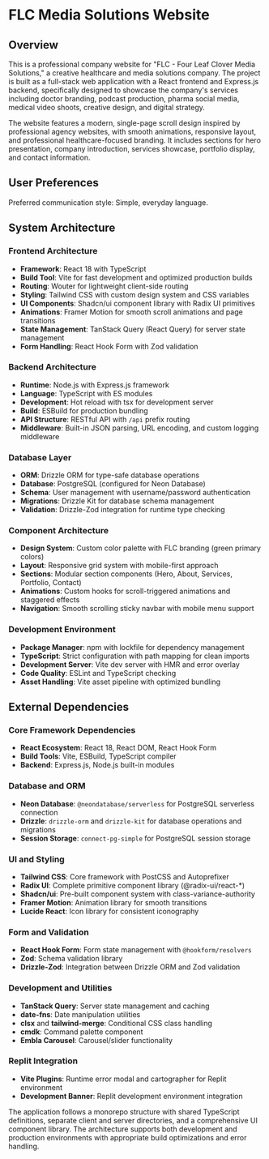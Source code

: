 # FLC Media Solutions Website

## Overview

This is a professional company website for "FLC - Four Leaf Clover Media Solutions," a creative healthcare and media solutions company. The project is built as a full-stack web application with a React frontend and Express.js backend, specifically designed to showcase the company's services including doctor branding, podcast production, pharma social media, medical video shoots, creative design, and digital strategy.

The website features a modern, single-page scroll design inspired by professional agency websites, with smooth animations, responsive layout, and professional healthcare-focused branding. It includes sections for hero presentation, company introduction, services showcase, portfolio display, and contact information.

## User Preferences

Preferred communication style: Simple, everyday language.

## System Architecture

### Frontend Architecture
- **Framework**: React 18 with TypeScript
- **Build Tool**: Vite for fast development and optimized production builds
- **Routing**: Wouter for lightweight client-side routing
- **Styling**: Tailwind CSS with custom design system and CSS variables
- **UI Components**: Shadcn/ui component library with Radix UI primitives
- **Animations**: Framer Motion for smooth scroll animations and page transitions
- **State Management**: TanStack Query (React Query) for server state management
- **Form Handling**: React Hook Form with Zod validation

### Backend Architecture
- **Runtime**: Node.js with Express.js framework
- **Language**: TypeScript with ES modules
- **Development**: Hot reload with tsx for development server
- **Build**: ESBuild for production bundling
- **API Structure**: RESTful API with `/api` prefix routing
- **Middleware**: Built-in JSON parsing, URL encoding, and custom logging middleware

### Database Layer
- **ORM**: Drizzle ORM for type-safe database operations
- **Database**: PostgreSQL (configured for Neon Database)
- **Schema**: User management with username/password authentication
- **Migrations**: Drizzle Kit for database schema management
- **Validation**: Drizzle-Zod integration for runtime type checking

### Component Architecture
- **Design System**: Custom color palette with FLC branding (green primary colors)
- **Layout**: Responsive grid system with mobile-first approach
- **Sections**: Modular section components (Hero, About, Services, Portfolio, Contact)
- **Animations**: Custom hooks for scroll-triggered animations and staggered effects
- **Navigation**: Smooth scrolling sticky navbar with mobile menu support

### Development Environment
- **Package Manager**: npm with lockfile for dependency management
- **TypeScript**: Strict configuration with path mapping for clean imports
- **Development Server**: Vite dev server with HMR and error overlay
- **Code Quality**: ESLint and TypeScript checking
- **Asset Handling**: Vite asset pipeline with optimized bundling

## External Dependencies

### Core Framework Dependencies
- **React Ecosystem**: React 18, React DOM, React Hook Form
- **Build Tools**: Vite, ESBuild, TypeScript compiler
- **Backend**: Express.js, Node.js built-in modules

### Database and ORM
- **Neon Database**: `@neondatabase/serverless` for PostgreSQL serverless connection
- **Drizzle**: `drizzle-orm` and `drizzle-kit` for database operations and migrations
- **Session Storage**: `connect-pg-simple` for PostgreSQL session storage

### UI and Styling
- **Tailwind CSS**: Core framework with PostCSS and Autoprefixer
- **Radix UI**: Complete primitive component library (@radix-ui/react-*)
- **Shadcn/ui**: Pre-built component system with class-variance-authority
- **Framer Motion**: Animation library for smooth transitions
- **Lucide React**: Icon library for consistent iconography

### Form and Validation
- **React Hook Form**: Form state management with `@hookform/resolvers`
- **Zod**: Schema validation library
- **Drizzle-Zod**: Integration between Drizzle ORM and Zod validation

### Development and Utilities
- **TanStack Query**: Server state management and caching
- **date-fns**: Date manipulation utilities
- **clsx** and **tailwind-merge**: Conditional CSS class handling
- **cmdk**: Command palette component
- **Embla Carousel**: Carousel/slider functionality

### Replit Integration
- **Vite Plugins**: Runtime error modal and cartographer for Replit environment
- **Development Banner**: Replit development environment integration

The application follows a monorepo structure with shared TypeScript definitions, separate client and server directories, and a comprehensive UI component library. The architecture supports both development and production environments with appropriate build optimizations and error handling.